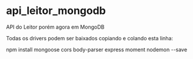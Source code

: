 # api_leitor_mongodb
API do Leitor porém agora em MongoDB


Todas os drivers podem ser baixados copiando e colando esta linha:

npm install mongoose cors body-parser express moment nodemon --save
